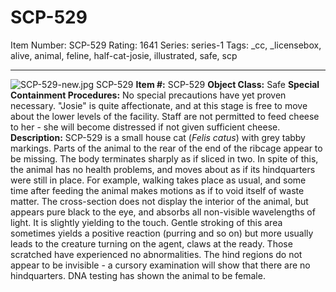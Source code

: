 # SCP-529
Item Number: SCP-529
Rating: 1641
Series: series-1
Tags: _cc, _licensebox, alive, animal, feline, half-cat-josie, illustrated, safe, scp

---

![SCP-529-new.jpg](https://scp-wiki.wdfiles.com/local--files/scp-529/SCP-529-new.jpg)
SCP-529
**Item #:** SCP-529
**Object Class:** Safe
**Special Containment Procedures:** No special precautions have yet proven necessary. "Josie" is quite affectionate, and at this stage is free to move about the lower levels of the facility. Staff are not permitted to feed cheese to her - she will become distressed if not given sufficient cheese.
**Description:** SCP-529 is a small house cat (_Felis catus_) with grey tabby markings.
Parts of the animal to the rear of the end of the ribcage appear to be missing. The body terminates sharply as if sliced in two.
In spite of this, the animal has no health problems, and moves about as if its hindquarters were still in place. For example, walking takes place as usual, and some time after feeding the animal makes motions as if to void itself of waste matter.
The cross-section does not display the interior of the animal, but appears pure black to the eye, and absorbs all non-visible wavelengths of light. It is slightly yielding to the touch. Gentle stroking of this area sometimes yields a positive reaction (purring and so on) but more usually leads to the creature turning on the agent, claws at the ready. Those scratched have experienced no abnormalities.
The hind regions do not appear to be invisible - a cursory examination will show that there are no hindquarters. DNA testing has shown the animal to be female.
